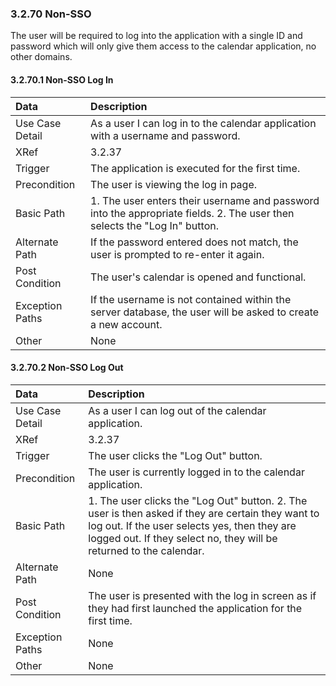 ### 3.2.70 Non-SSO
The user will be required to log into the application with a single ID and password which will only give them access to the calendar application, no other domains.

#### 3.2.70.1 Non-SSO Log In
| Data          | Description |
|:--------------| :--------------|
|Use Case Detail| As a user I can log in to the calendar application with a username and password.|
|XRef           | 3.2.37|
|Trigger        | The application is executed for the first time.|
|Precondition   | The user is viewing the log in page.|
|Basic Path     | 1. The user enters their username and password into the appropriate fields. 2. The user then selects the "Log In" button.|
|Alternate Path | If the password entered does not match, the user is prompted to re-enter it again.|
|Post Condition | The user's calendar is opened and functional.|
|Exception Paths| If the username is not contained within the server database, the user will be asked to create a new account.|
|Other          | None|

#### 3.2.70.2 Non-SSO Log Out
| Data          | Description |
|:--------------| :--------------|
|Use Case Detail| As a user I can log out of the calendar application.|
|XRef           | 3.2.37|
|Trigger        | The user clicks the "Log Out" button.|
|Precondition   | The user is currently logged in to the calendar application.|
|Basic Path     | 1. The user clicks the "Log Out" button. 2. The user is then asked if they are certain they want to log out. If the user selects yes, then they are logged out. If they select no, they will be returned to the calendar.|
|Alternate Path | None|
|Post Condition | The user is presented with the log in screen as if they had first launched the application for the first time.|
|Exception Paths| None|
|Other          | None|

